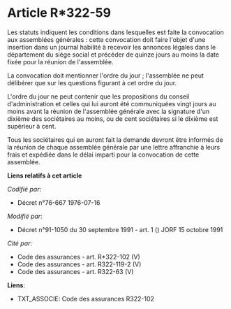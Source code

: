 # Article R*322-59

Les statuts indiquent les conditions dans lesquelles est faite la convocation aux assemblées générales : cette convocation
doit faire l'objet d'une insertion dans un journal habilité à recevoir les annonces légales dans le département du siège
social et précéder de quinze jours au moins la date fixée pour la réunion de l'assemblée.

La convocation doit mentionner l'ordre du jour ; l'assemblée ne peut délibérer que sur les questions figurant à cet ordre du
jour.

L'ordre du jour ne peut contenir que les propositions du conseil d'administration et celles qui lui auront été communiquées
vingt jours au moins avant la réunion de l'assemblée générale avec la signature d'un dixième des sociétaires au moins, ou de
cent sociétaires si le dixième est supérieur à cent.

Tous les sociétaires qui en auront fait la demande devront être informés de la réunion de chaque assemblée générale par une
lettre affranchie à leurs frais et expédiée dans le délai imparti pour la convocation de cette assemblée.

**Liens relatifs à cet article**

_Codifié par_:

  - Décret n°76-667 1976-07-16

_Modifié par_:

  - Décret n°91-1050 du 30 septembre 1991 - art. 1 () JORF 15 octobre 1991

_Cité par_:

  - Code des assurances - art. R*322-102 (V)
  - Code des assurances - art. R322-119-2 (V)
  - Code des assurances - art. R322-63 (V)

**Liens**:

  - TXT_ASSOCIE: Code des assurances R322-102
